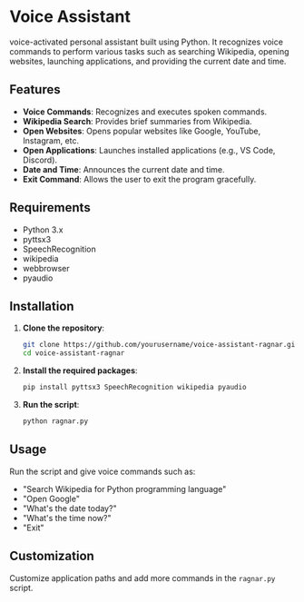 # Voice Assistant 
voice-activated personal assistant built using Python. It recognizes voice commands to perform various tasks such as searching Wikipedia, opening websites, launching applications, and providing the current date and time.

## Features

- **Voice Commands**: Recognizes and executes spoken commands.
- **Wikipedia Search**: Provides brief summaries from Wikipedia.
- **Open Websites**: Opens popular websites like Google, YouTube, Instagram, etc.
- **Open Applications**: Launches installed applications (e.g., VS Code, Discord).
- **Date and Time**: Announces the current date and time.
- **Exit Command**: Allows the user to exit the program gracefully.

## Requirements

- Python 3.x
- pyttsx3
- SpeechRecognition
- wikipedia
- webbrowser
- pyaudio

## Installation

1. **Clone the repository**:
    ```bash
    git clone https://github.com/yourusername/voice-assistant-ragnar.git
    cd voice-assistant-ragnar
    ```

2. **Install the required packages**:
    ```bash
    pip install pyttsx3 SpeechRecognition wikipedia pyaudio
    ```

3. **Run the script**:
    ```bash
    python ragnar.py
    ```

## Usage

Run the script and give voice commands such as:
- "Search Wikipedia for Python programming language"
- "Open Google"
- "What's the date today?"
- "What's the time now?"
- "Exit"

## Customization

Customize application paths and add more commands in the `ragnar.py` script.


